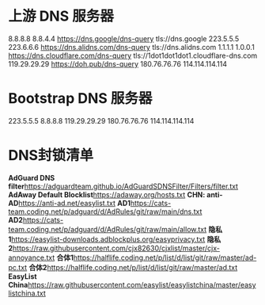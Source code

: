 # 上游 DNS 服务器
8.8.8.8
8.8.4.4
https://dns.google/dns-query
tls://dns.google
223.5.5.5
223.6.6.6
https://dns.alidns.com/dns-query
tls://dns.alidns.com
1.1.1.1
1.0.0.1
https://dns.cloudflare.com/dns-query
tls://1dot1dot1dot1.cloudflare-dns.com
119.29.29.29
https://doh.pub/dns-query
180.76.76.76
114.114.114.114

# Bootstrap DNS 服务器
223.5.5.5
8.8.8.8
119.29.29.29
180.76.76.76
114.114.114.114

# DNS封锁清单
**AdGuard DNS filter**https://adguardteam.github.io/AdGuardSDNSFilter/Filters/filter.txt 
**AdAway Default Blocklist**https://adaway.org/hosts.txt 
**CHN: anti-AD**https://anti-ad.net/easylist.txt
**AD1**https://cats-team.coding.net/p/adguard/d/AdRules/git/raw/main/dns.txt 
**AD2**https://cats-team.coding.net/p/adguard/d/AdRules/git/raw/main/allow.txt
**隐私1**https://easylist-downloads.adblockplus.org/easyprivacy.txt
**隐私2**https://raw.githubusercontent.com/cjx82630/cjxlist/master/cjx-annoyance.txt
**合体1**https://halflife.coding.net/p/list/d/list/git/raw/master/ad-pc.txt
**合体2**https://halflife.coding.net/p/list/d/list/git/raw/master/ad.txt
**EasyList China**https://raw.githubusercontent.com/easylist/easylistchina/master/easylistchina.txt
